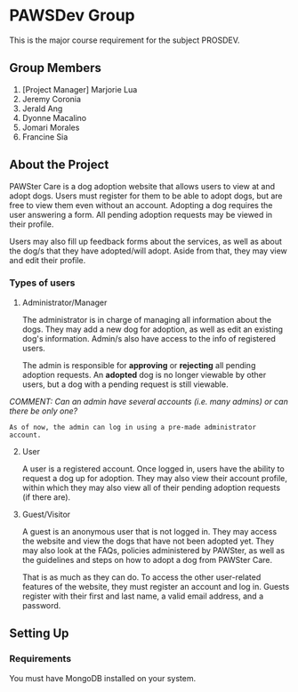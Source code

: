 # PAWSDev Group
This is the major course requirement for the subject PROSDEV. 

## Group Members
1. [Project Manager] Marjorie Lua
2. Jeremy Coronia
3. Jerald Ang
4. Dyonne Macalino
5. Jomari Morales
6. Francine Sia

## About the Project
PAWSter Care is a dog adoption website that allows users to view at and adopt dogs. Users must register for them to be able to adopt dogs, but are free to view them even without an account. Adopting a dog requires the user answering a form. All pending adoption requests may be viewed in their profile.

Users may also fill up feedback forms about the services, as well as about the dog/s that they have adopted/will adopt. Aside from that, they may view and edit their profile.

### Types of users
1. Administrator/Manager

    The administrator is in charge of managing all information about the dogs. They may add a new dog for adoption, as well as edit an existing dog's information. Admin/s also have access to the info of registered users. 

    The admin is responsible for **approving** or **rejecting** all pending adoption requests. An **adopted** dog is no longer viewable by other users, but a dog with a pending request is still viewable. 

*COMMENT: Can an admin have several accounts (i.e. many admins) or can there be only one?*

    As of now, the admin can log in using a pre-made administrator account. 

2. User

    A user is a registered account. Once logged in, users have the ability to request a dog up for adoption. They may also view their account profile, within which they may also view all of their pending adoption requests (if there are).

3. Guest/Visitor

    A guest is an anonymous user that is not logged in. They may access the website and view the dogs that have not been adopted yet. They may also look at the FAQs, policies administered by PAWSter, as well as the guidelines and steps on how to adopt a dog from PAWSter Care.

    That is as much as they can do. To access the other user-related features of the website, they must register an account and log in. Guests register with their first and last name, a valid email address, and a password.

## Setting Up
### Requirements
You must have MongoDB installed on your system. 